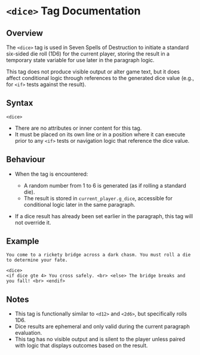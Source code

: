 # `<dice>` Tag Documentation

## Overview

The `<dice>` tag is used in Seven Spells of Destruction to initiate a standard six-sided die roll (1D6) for the current player, storing the result in a temporary state variable for use later in the paragraph logic.

This tag does not produce visible output or alter game text, but it does affect conditional logic through references to the generated dice value (e.g., for `<if>` tests against the result).

## Syntax

```
<dice>
```

- There are no attributes or inner content for this tag.
- It must be placed on its own line or in a position where it can execute prior to any `<if>` tests or navigation logic that reference the dice value.

## Behaviour

- When the tag is encountered:
  - A random number from 1 to 6 is generated (as if rolling a standard die).
  - The result is stored in `current_player.g_dice`, accessible for conditional logic later in the same paragraph.

- If a dice result has already been set earlier in the paragraph, this tag will not override it.

## Example

```text
You come to a rickety bridge across a dark chasm. You must roll a die to determine your fate.

<dice>
<if dice gte 4> You cross safely. <br> <else> The bridge breaks and you fall! <br> <endif>
```

## Notes

- This tag is functionally similar to `<d12>` and `<2d6>`, but specifically rolls 1D6.
- Dice results are ephemeral and only valid during the current paragraph evaluation.
- This tag has no visible output and is silent to the player unless paired with logic that displays outcomes based on the result.
